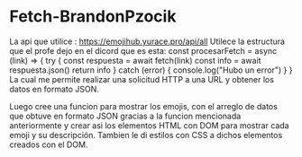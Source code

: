 # Fetch-BrandonPzocik
La api que utilice : https://emojihub.yurace.pro/api/all
Utilece la estructura que el profe dejo en el dicord que es esta: 
const procesarFetch = async (link) => {
    try {
        const respuesta = await fetch(link) 
        const info = await respuesta.json()
        return info
    } catch (error) {
        console.log("Hubo un error")
    }
}
La cual me permite realizar una solicitud HTTP a una URL y obtener los datos en formato JSON.

Luego cree una funcion para mostrar los emojis, con el arreglo de datos que obtuve en formato JSON gracias a la funcion mencionada anteriormente y crear asi los elementos HTML con DOM para mostrar cada emoji y su descripción.
Tambien le di estilos con CSS a dichos elementos creados con el DOM. 
